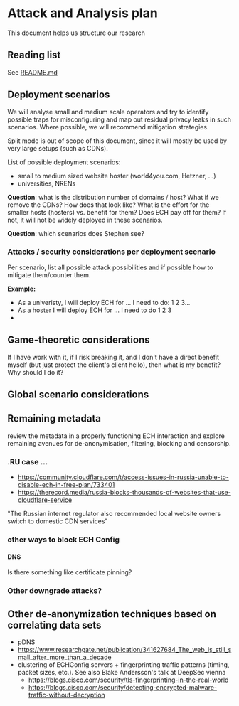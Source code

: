 # Attack and Analysis plan

This document helps us structure our research

## Reading list

See [README.md](https://github.com/certtools/defo-security-analysis/blob/main/README.md#reading-material)

## Deployment scenarios

We will analyse small and medium scale operators and try to identify possible traps for misconfiguring and map out residual privacy leaks in such scenarios.
Where possible, we will recommend mitigation strategies.

Split mode is out of scope of this document, since it will mostly be used by very large setups (such as CDNs).

List of possible deployment scenarios:
* small to medium sized website hoster (world4you.com, Hetzner, ...)
* universities, NRENs

**Question**: what is the distribution number of domains / host? What if we remove the CDNs? How does that look like? What is the effort for the smaller hosts (hosters) vs. benefit for them?
Does ECH pay off for them? If not, it will not be widely deployed in these scenarios.

**Question**: which scenarios does Stephen see?

### Attacks / security considerations per deployment scenario

Per scenario, list all possible attack possibilities and if possible how to mitigate them/counter them.

**Example:**

* As a univeristy, I will deploy ECH for ... I need to do: 1 2 3...
* As a hoster I will deploy ECH for ... I need to do 1 2 3
* 

## Game-theoretic considerations

If I have work with it, if I risk breaking it, and I don't have a direct benefit myself (but just protect the client's client hello), then what is my benefit? Why should I do it?

## Global scenario considerations

## Remaining metadata
review the metadata in a properly functioning ECH interaction and explore remaining avenues for de-anonymisation, filtering, blocking and censorship.

### .RU case ...

* https://community.cloudflare.com/t/access-issues-in-russia-unable-to-disable-ech-in-free-plan/733401
* https://therecord.media/russia-blocks-thousands-of-websites-that-use-cloudflare-service

"The Russian internet regulator also recommended local website owners switch to domestic CDN services"

### other ways to block ECH Config

#### DNS

Is there something like certificate pinning?

### Other downgrade attacks?

## Other de-anonymization techniques based on correlating data sets
* pDNS
* https://www.researchgate.net/publication/341627684_The_web_is_still_small_after_more_than_a_decade
* clustering of ECHConfig servers + fingerprinting traffic patterns (timing, packet sizes, etc.). See also Blake Andersson's talk at DeepSec vienna
  * https://blogs.cisco.com/security/tls-fingerprinting-in-the-real-world
  * https://blogs.cisco.com/security/detecting-encrypted-malware-traffic-without-decryption 
